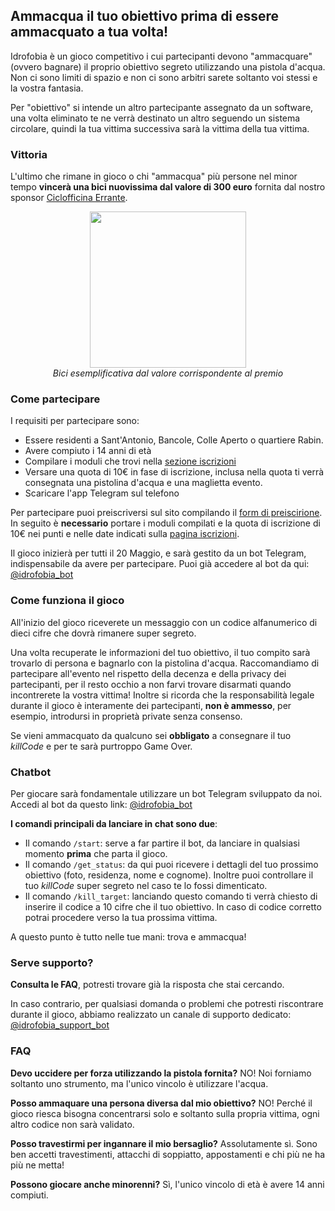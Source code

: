 ## Ammacqua il tuo obiettivo prima di essere ammacquato a tua volta!

Idrofobia è un gioco competitivo i cui partecipanti devono "ammacquare" (ovvero bagnare) il proprio obiettivo segreto utilizzando una pistola d'acqua. Non ci sono limiti di spazio e non ci sono arbitri sarete soltanto voi stessi e la vostra fantasia.

Per "obiettivo" si intende un altro partecipante assegnato da un software, una volta eliminato te ne verrà destinato un altro seguendo un sistema circolare, quindi la tua vittima successiva sarà la vittima della tua vittima.

### Vittoria
L'ultimo che rimane in gioco o chi "ammacqua" più persone nel minor tempo **vincerà una bici nuovissima dal valore di 300 euro** fornita dal nostro sponsor [Ciclofficina Errante](https://ciclofficinaerrante.it/).

<p align="center">
  <img width="250px" src="/assets/images/bike.jpg"><br>
  <i>Bici esemplificativa dal valore corrispondente al premio</i>
</p>

### Come partecipare
I requisiti per partecipare sono:
- Essere residenti a Sant'Antonio, Bancole, Colle Aperto o quartiere Rabin.
- Avere compiuto i 14 anni di età
- Compilare i moduli che trovi nella [sezione iscrizioni](https://festantonio.it/iscrizioni)
- Versare una quota di 10€ in fase di iscrizione, inclusa nella quota ti verrà consegnata una pistolina d'acqua e una maglietta evento.
- Scaricare l'app Telegram sul telefono

Per partecipare puoi preiscriversi sul sito compilando il [form di preiscirione](https://docs.google.com/forms/d/e/1FAIpQLScWabtO2mgcpSlJvK08YILPseFynzz0g-v6NzbMiWH7PWErzg/viewform).
In seguito è **necessario** portare i moduli compilati e la quota di iscrizione di 10€ nei punti e nelle date indicati sulla [pagina iscrizioni](https://festantonio.it/iscrizioni).

Il gioco inizierà per tutti il 20 Maggio, e sarà gestito da un bot Telegram, indispensabile da avere per partecipare. Puoi già accedere al bot da qui: [@idrofobia_bot](https://t.me/idrofobia_bot)
 
### Come funziona il gioco

All'inizio del gioco riceverete un messaggio con un codice alfanumerico di dieci cifre che dovrà rimanere super segreto.

Una volta recuperate le informazioni del tuo obiettivo, il tuo compito sarà trovarlo di persona e bagnarlo con la pistolina d'acqua. Raccomandiamo di partecipare all'evento nel rispetto della decenza e della privacy dei partecipanti, per il resto occhio a non farvi trovare disarmati quando incontrerete la vostra vittima! Inoltre si ricorda che la responsabilità legale durante il gioco è interamente dei partecipanti, **non è ammesso**, per esempio, introdursi in proprietà private senza consenso.

Se vieni ammacquato da qualcuno sei **obbligato** a consegnare il tuo *killCode* e per te sarà purtroppo Game Over.

### Chatbot

Per giocare sarà fondamentale utilizzare un bot Telegram sviluppato da noi. Accedi al bot da questo link:  [@idrofobia_bot](https://t.me/idrofobia_bot)

**I comandi principali da lanciare in chat sono due**:
- Il comando `/start`: serve a far partire il bot, da lanciare in qualsiasi momento **prima** che parta il gioco.
- Il comando `/get_status`: da qui puoi ricevere i dettagli del tuo prossimo obiettivo (foto, residenza, nome e cognome). Inoltre puoi controllare il tuo *killCode* super segreto nel caso te lo fossi dimenticato.
- Il comando `/kill_target`: lanciando questo comando ti verrà chiesto di inserire il codice a 10 cifre che il tuo obiettivo. In caso di codice corretto potrai procedere verso la tua prossima vittima.

A questo punto è tutto nelle tue mani: trova e ammacqua!
 
### Serve supporto?

**Consulta le FAQ**, potresti trovare già la risposta che stai cercando.

In caso contrario, per qualsiasi domanda o problemi che potresti riscontrare durante il gioco, abbiamo realizzato un canale di supporto dedicato: [@idrofobia_support_bot](https://t.me/idrofobia_support_bot)

### FAQ
 
**Devo uccidere per forza utilizzando la pistola fornita?**
NO! Noi forniamo soltanto uno strumento, ma l'unico vincolo è utilizzare l'acqua.
 
**Posso ammaquare una persona diversa dal mio obiettivo?**
NO! Perché il gioco riesca bisogna concentrarsi solo e soltanto sulla propria vittima, ogni altro codice non sarà validato.
 
**Posso travestirmi per ingannare il mio bersaglio?**
Assolutamente sì. Sono ben accetti travestimenti, attacchi di soppiatto, appostamenti e chi più ne ha più ne metta!
 
**Possono giocare anche minorenni?**
Sì, l'unico vincolo di età è avere 14 anni compiuti.
